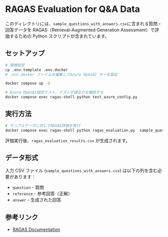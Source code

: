 # RAGAS Evaluation for Q&A Data

このディレクトリには、`sample_questions_with_answers.csv`に含まれる質問・回答データを RAGAS（Retrieval-Augmented Generation Assessment）で評価するための Python スクリプトが含まれています。

## セットアップ

```bash
# 環境設定
cp .env.template .env.docker
# .env.docker ファイルを編集してAzure OpenAI キーを設定

docker compose up -d

# Azure OpenAI設定テスト。テストが通るかを確認する
docker compose exec ragas-shell python test_azure_config.py
```

## 実行方法

```bash
# サンプルデータに対してRAGAS評価を実行
docker compose exec ragas-shell python ragas_evaluation.py  sample_questions_with_answers.csv
```

評価実行後、`ragas_evaluation_results.csv` が生成されます。

## データ形式

入力 CSV ファイル (`sample_questions_with_answers.csv`) は以下の列を含む必要があります：

- `question` - 質問
- `reference` - 参考回答（正解）
- `answer` - 生成された回答

## 参考リンク

- [RAGAS Documentation](https://docs.ragas.io/)
